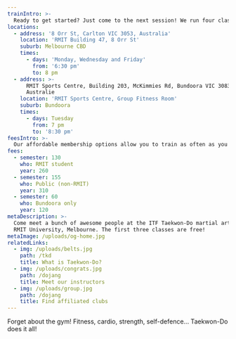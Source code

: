 ```yaml
---
trainIntro: >-
  Ready to get started? Just come to the next session! We run four classes a week across two locations and welcome all levels of fitness and experience.
locations:
  - address: '8 Orr St, Carlton VIC 3053, Australia'
    location: 'RMIT Building 47, 8 Orr St'
    suburb: Melbourne CBD
    times:
      - days: 'Monday, Wednesday and Friday'
        from: '6:30 pm'
        to: 8 pm
  - address: >-
      RMIT Sports Centre, Building 203, McKimmies Rd, Bundoora VIC 3083,
      Australie
    location: 'RMIT Sports Centre, Group Fitness Room'
    suburb: Bundoora
    times:
      - days: Tuesday
        from: 7 pm
        to: '8:30 pm'
feesIntro: >-
  Our affordable membership options allow you to train as often as you like. You even get three classes for free, so you know what you're getting into!
fees:
  - semester: 130
    who: RMIT student
    year: 260
  - semester: 155
    who: Public (non-RMIT)
    year: 310
  - semester: 60
    who: Bundoora only
    year: 120
metaDescription: >-
  Come meet a bunch of awesome people at the ITF Taekwon-Do martial art club of
  RMIT University, Melbourne. The first three classes are free!
metaImage: /uploads/og-home.jpg
relatedLinks:
  - img: /uploads/belts.jpg
    path: /tkd
    title: What is Taekwon-Do?
  - img: /uploads/congrats.jpg
    path: /dojang
    title: Meet our instructors
  - img: /uploads/group.jpg
    path: /dojang
    title: Find affiliated clubs
---
```


Forget about the gym! Fitness, cardio, strength, self-defence... Taekwon-Do does it all!
